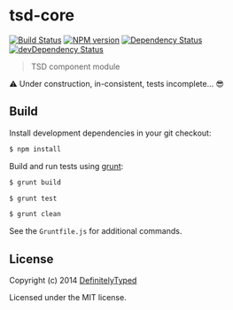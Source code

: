 # tsd-core

[![Build Status](https://secure.travis-ci.org/DefinitelyTyped/tsd-core.png?branch=master)](http://travis-ci.org/DefinitelyTyped/tsd-core) [![NPM version](https://badge.fury.io/js/tsd-core.png)](http://badge.fury.io/js/tsd-core) [![Dependency Status](https://david-dm.org/DefinitelyTyped/tsd-core.png)](https://david-dm.org/DefinitelyTyped/tsd-core) [![devDependency Status](https://david-dm.org/DefinitelyTyped/tsd-core/dev-status.png)](https://david-dm.org/DefinitelyTyped/tsd-core#info=devDependencies)

> TSD component module

:warning: Under construction, in-consistent, tests incomplete... :sunglasses:

## Build

Install development dependencies in your git checkout:

````bash
$ npm install
````

Build and run tests using [grunt](http://gruntjs.com):

````bash
$ grunt build
````

````bash
$ grunt test
````

````bash
$ grunt clean
````

See the `Gruntfile.js` for additional commands.

## License

Copyright (c) 2014 [DefinitelyTyped](https://github.com/DefinitelyTyped)

Licensed under the MIT license.
